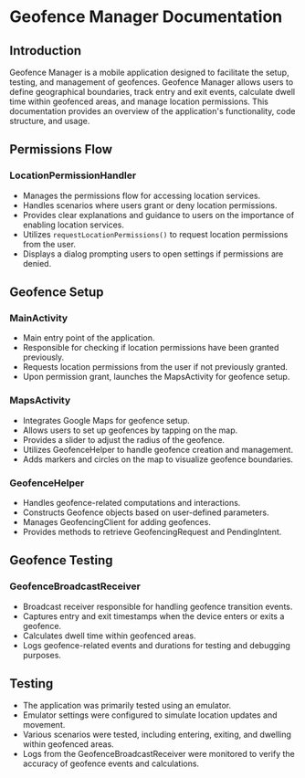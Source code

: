 # Geofence Manager Documentation

## Introduction
Geofence Manager is a mobile application designed to facilitate the setup, testing, and management of geofences. Geofence Manager allows users to define geographical boundaries, track entry and exit events, calculate dwell time within geofenced areas, and manage location permissions. This documentation provides an overview of the application's functionality, code structure, and usage.

## Permissions Flow
### LocationPermissionHandler
- Manages the permissions flow for accessing location services.
- Handles scenarios where users grant or deny location permissions.
- Provides clear explanations and guidance to users on the importance of enabling location services.
- Utilizes `requestLocationPermissions()` to request location permissions from the user.
- Displays a dialog prompting users to open settings if permissions are denied.

## Geofence Setup
### MainActivity
- Main entry point of the application.
- Responsible for checking if location permissions have been granted previously.
- Requests location permissions from the user if not previously granted.
- Upon permission grant, launches the MapsActivity for geofence setup.

### MapsActivity
- Integrates Google Maps for geofence setup.
- Allows users to set up geofences by tapping on the map.
- Provides a slider to adjust the radius of the geofence.
- Utilizes GeofenceHelper to handle geofence creation and management.
- Adds markers and circles on the map to visualize geofence boundaries.

### GeofenceHelper
- Handles geofence-related computations and interactions.
- Constructs Geofence objects based on user-defined parameters.
- Manages GeofencingClient for adding geofences.
- Provides methods to retrieve GeofencingRequest and PendingIntent.

## Geofence Testing
### GeofenceBroadcastReceiver
- Broadcast receiver responsible for handling geofence transition events.
- Captures entry and exit timestamps when the device enters or exits a geofence.
- Calculates dwell time within geofenced areas.
- Logs geofence-related events and durations for testing and debugging purposes.

## Testing
- The application was primarily tested using an emulator.
- Emulator settings were configured to simulate location updates and movement.
- Various scenarios were tested, including entering, exiting, and dwelling within geofenced areas.
- Logs from the GeofenceBroadcastReceiver were monitored to verify the accuracy of geofence events and calculations.
